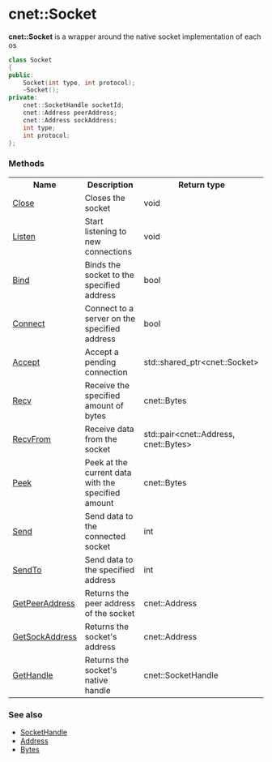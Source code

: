 # cnet::Socket

**cnet::Socket** is a wrapper around the native socket implementation of each os

```C++
class Socket
{
public:
	Socket(int type, int protocol);
	~Socket();
private:
	cnet::SocketHandle socketId;
	cnet::Address peerAddress;
	cnet::Address sockAddress;
	int type;
	int protocol;
};
```

### Methods

<table>
<tr>
    <th>Name</th>
    <th>Description</th>
    <th>Return type</th>
</tr>
<tr>
 	<td><a href="socket/close">Close</a></td>
	<td>Closes the socket</td>
	<td>void</td>
</tr>
<tr>
 	<td><a href="socket/listen">Listen</a></td>
	<td>Start listening to new connections</td>
	<td>void</td>
</tr>
<tr>
 	<td><a href="socket/bind">Bind</a></td>
	<td>Binds the socket to the specified address</td>
	<td>bool</td>
</tr>
<tr>
 	<td><a href="socket/connect">Connect</a></td>
	<td>Connect to a server on the specified address</td>
	<td>bool</td>
</tr>
<tr>
 	<td><a href="socket/accept">Accept</a></td>
	<td>Accept a pending connection</td>
	<td>std::shared_ptr&lt;cnet::Socket&gt;</td>
</tr>
<tr>
 	<td><a href="socket/recv">Recv</a></td>
	<td>Receive the specified amount of bytes</td>
	<td>cnet::Bytes</td>
</tr>
<tr>
 	<td><a href="socket/recvfrom">RecvFrom</a></td>
	<td>Receive data from the socket</td>
	<td>std::pair&lt;cnet::Address, cnet::Bytes&gt;</td>
</tr>
<tr>
 	<td><a href="socket/peek">Peek</a></td>
	<td>Peek at the current data with the specified amount</td>
	<td>cnet::Bytes</td>
</tr>
<tr>
 	<td><a href="socket/send">Send</a></td>
	<td>Send data to the connected socket</td>
	<td>int</td>
</tr>
<tr>
 	<td><a href="socket/sendto">SendTo</a></td>
	<td>Send data to the specified address</td>
	<td>int</td>
</tr>
<tr>
 	<td><a href="socket/getpeeraddress">GetPeerAddress</a></td>
	<td>Returns the peer address of the socket</td>
	<td>cnet::Address</td>
</tr>
<tr>
 	<td><a href="socket/getsockaddress">GetSockAddress</a></td>
	<td>Returns the socket's address</td>
	<td>cnet::Address</td>
</tr>
<tr>
 	<td><a href="socket/gethandle">GetHandle</a></td>
	<td>Returns the socket's native handle</td>
	<td>cnet::SocketHandle</td>
</tr>
</table>

### See also
- [SocketHandle](./../types/sockethandle.md)
- [Address](./../types/address.md)
- [Bytes](./../classes/bytes.md)